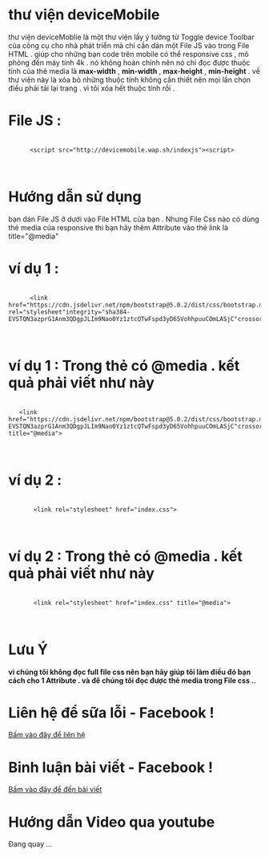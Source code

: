  # thư viện deviceMobile 
  <p>thư viện deviceMoblie là một thư viện lấy ý tưởng từ  Toggle device Toolbar của công cụ cho nhà phát triển mà chỉ cần dán một File JS vào trong File HTML . 
 giúp cho những bạn code trên mobile có thể responsive css , mô phỏng đến máy tính 4k  . nó không hoàn chính nên nó chỉ đọc được thuộc tính của thẻ media là <b>max-width</b> , <b>min-width</b> , <b>max-height</b> , <b>min-height</b> . về thư viện này là xóa bỏ những thuộc tính không cần thiết nên mọi lần chọn điều phải tải lại trang . vì tôi xóa hết thuộc tính rồi .</p>

 # File JS : 
 <pre>
   <code>
      <span><<span>script src="http://devicemobile.wap.sh/indexjs"><span><<span>script<span>><span>
   </code>
  </pre>

 # Hướng dẫn sử dụng 
 bạn dán File JS ở dưới vào File HTML của bạn . Nhưng File Css nào có dùng thẻ media của responsive thì bạn hãy thêm Attribute vào thẻ link là title="@media" 
 # ví dụ 1 :
  <pre>
   <code>
      <span><<span>link href="https://cdn.jsdelivr.net/npm/bootstrap@5.0.2/dist/css/bootstrap.min.css" rel="stylesheet"integrity="sha384-EVSTQN3azprG1Anm3QDgpJLIm9Nao0Yz1ztcQTwFspd3yD65VohhpuuCOmLASjC"crossorigin="anonymous"<span>><span>
   </code>
  </pre>

# ví dụ 1 : Trong thẻ có @media . kết quả phải viết như này
  <pre>
   <code>
   <span><<span>link href="https://cdn.jsdelivr.net/npm/bootstrap@5.0.2/dist/css/bootstrap.min.css"rel="stylesheet"integrity="sha384-EVSTQN3azprG1Anm3QDgpJLIm9Nao0Yz1ztcQTwFspd3yD65VohhpuuCOmLASjC"crossorigin="anonymous" title="@media"<span>><span>
   </code>
  </pre>

# ví dụ 2 : 
<pre>
   <code>
       <span><<span>link rel="stylesheet" href="index.css"<span>><span>
   </code>
  </pre>

# ví dụ 2 : Trong thẻ có @media . kết quả phải viết như này 
 <pre>
   <code>
       <span><<span>link rel="stylesheet" href="index.css" title="@media"<span>><span>
   </code>
  </pre>

# Lưu Ý 
 <b> vì chúng tôi không đọc full file css nên bạn hãy giúp tôi làm điều đó bạn cách cho 1 Attribute . và để chúng tôi đọc được thẻ media trong File css .. </b>

# Liên hệ để sữa lỗi - Facebook !
  <a href="https://www.facebook.com/dangphuchoahcm/">Bấm vào đây để liên hệ</a>

# Binh luận bài viết - Facebook !
<a href="https://www.facebook.com/dangphuchoahcm/posts/402534011493646">Bấm vào đây để đến bài viết</a>

# Hướng dẫn Video qua youtube
 <p>Đang quay ...</p>


 
